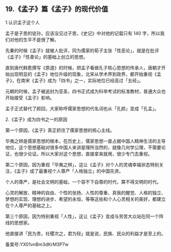 ## 19.《孟子》篇《孟子》的现代价值
1.认识孟子这个人


孟子是子思的徒孙，应该没见过子思，《史记》中对他的记载只有 140 字，所以我们对他的生平不是很了解。


先秦的时候《孟子》就被人批评，同为儒家的荀子主张「性恶论」，就是在批评《孟子》「性善论」的基础上创立的思想。


直到唐代韩愈撰写《原道》的时候，把孟子看做孔子核心思想的传承人，唐朝才开始出现明显的《孟子》地位升级的现象，北宋从学术界到政界，都开始重视《孟子》，在南宋《孟子》成为「四书」之一，实际地位已经高过「五经」。


元朝的时候，孟子被追封为亚圣，四书正式成为科举考试的标准教材，普通大众也开始接受《孟子》影响。


孟子正式替代了颜回，大家称呼儒家思想的代名词也从「孔颜」变成「孔孟」。


2.《孟子》成为四书之一的原因


第一个原因，《孟子》真正抓住了儒家思想的核心主线。


华夷之辨是儒家思想的根本，在历史上，儒家思想一直占据中国人精神生活的主导地位，这个思想基础对很多中国人来讲是理所当然的，就像几何学公理，不需要论证，也很少论证。所以大家对这个思想，直接拿来就用，很少专门去重视。


第二个原因，因为重视「华夷之辨」，这让《孟子》对个人的灵魂幸福状态特别关注，《孟子》成了最重视个人尊严「人格独立」的中国先贤。


个人的尊严，是社会文明的基础，一个容不下自尊的时代，算不得文明的时代。


心灵的解放、精神的自由、个性的张扬、人性的尊重、真我的醒觉、人格的独立、梦想的实现、理想的进步、希望的永恒，等等这些和个人心灵相关的美好，都建立在个人尊严的基础之上。


第三个原因，因为特别重视「人性」，这让《孟子》变成与劳苦大众站在同一个阵线的思想家。


他直接讲「民为贵，社稷次之，君为轻」就是说，民族、民众的利益才是至上的。


备案号:YX01vnBm3dKrM3P7w

